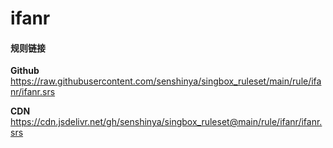 # ifanr

#### 规则链接

**Github**
https://raw.githubusercontent.com/senshinya/singbox_ruleset/main/rule/ifanr/ifanr.srs

**CDN**
https://cdn.jsdelivr.net/gh/senshinya/singbox_ruleset@main/rule/ifanr/ifanr.srs